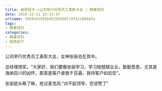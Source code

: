 ```yaml
---
title: 搞笑段子->公司举行优秀员工表彰大会 | 糗事百科
date: 2019-12-11 15:33:47
urlname: 1959c62592b4525b5b8fc9741c88445a
tags: 
- 糗事百科
categories:
- 糗事百科
- 搞笑段子
---
```

公司举行优秀员工表彰大会，女神张丽也在其中。

总经理颁奖，“大家好，我们要像张丽学习，学习她兢兢业业，勤勤恳恳，尤其是海纳百川的凶怀，那真是客户虐我千百遍，我待客户如初恋”。

张丽低头瞅了瞅，抢过麦克风:“对不起领导，您谬赞了”



